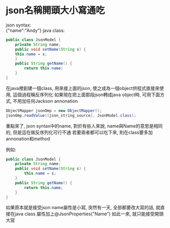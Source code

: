 # json名稱開頭大小寫通吃

json syntax:  
{"name":"Andy"} java class:

```java
public class JsonModel {
    private String name; 
    public void setName(String s) { 
    this.name = s;
    }
    public String getName() {
        return this.name;
    }
}
```

在java裡創建一個class, 用來接上面的json, 使之成為一個object供程式直接來使用, 這個過程稱反序列化 如果現在把上面那段json轉成java object時, 可用下面方式, 不用加任何Jackson annonation

```java
ObjectMapper jsonOmp = new ObjectMapper();
jsonOmp.readValue([json_string_source], JsonModel.class);
```

重點來了, json syntax中的name, 對於有些人來說, name與Name的意思是相同的, 但是這在做反序列化可行不通 若要兩者都可以吃下來, 則在class要多加annonation和method

例如:

```java
public class JsonModel { 
    private String name;
    public void setName(String s) { 
        this.name = s; 
    }
    public String getName() { 
        return this.name; 
    }
} 
```

如果原本就是接受json name屬性是小寫, 突然有一天, 全部都要改大寫的話, 就直接在java class 屬性加上@JsonProperties\("Name"\) 如此一來, 就只能接受開頭大寫

